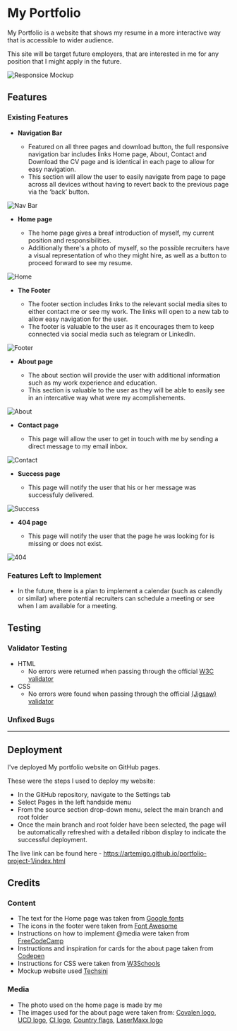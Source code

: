 # My Portfolio

My Portfolio is a website that shows my resume in a more interactive way that is accessible to wider audience. 

This site will be target future employers, that are interested in me for any position that I might apply in the future.

![Responsice Mockup](./Assets/readme_img/mockup.png)

## Features 

### Existing Features

- __Navigation Bar__

  - Featured on all three pages and download button, the full responsive navigation bar includes links Home page, About, Contact and Download the CV page and is identical in each page to allow for easy navigation.
  - This section will allow the user to easily navigate from page to page across all devices without having to revert back to the previous page via the ‘back’ button. 

![Nav Bar](./Assets/readme_img/navbar.png)

- __Home page__

  - The home page gives a breaf introduction of myself, my current position and responsibilities. 
  - Additionally there's a photo of myself, so the possible recruiters have a visual representation of who they might hire, as well as a button to proceed forward to see my resume.

![Home](./Assets/readme_img/main.png)

- __The Footer__ 

  - The footer section includes links to the relevant social media sites to either contact me or see my work. The links will open to a new tab to allow easy navigation for the user. 
  - The footer is valuable to the user as it encourages them to keep connected via social media such as telegram or LinkedIn.

![Footer](./Assets/readme_img/footer.png)

- __About page__

  - The about section will provide the user with additional information such as my work experience and education.
  - This section is valuable to the user as they will be able to easily see in an intercative way what were my acomplishements.

![About](./Assets/readme_img/about.png)

- __Contact page__

  - This page will allow the user to get in touch with me by sending a direct message to my email inbox.  

![Contact](./Assets/readme_img/contact.png)

- __Success page__

  - This page will notify the user that his or her message was successfuly delivered.  

![Success](./Assets/readme_img/success.png)

- __404 page__

  - This page will notify the user that the page he was looking for is missing or does not exist.  

![404](./Assets/readme_img/404.png)

### Features Left to Implement

- In the future, there is a plan to implement a calendar (such as calendly or similar) where potential recruiters can schedule a meeting or see when I am available for a meeting.

## Testing 

### Validator Testing 

- HTML
  - No errors were returned when passing through the official [W3C validator]()
- CSS
  - No errors were found when passing through the official [(Jigsaw) validator]()

### Unfixed Bugs

-----

## Deployment

I've deployed My portfolio website on GitHub pages.

These were the steps I used to deploy my website: 
  - In the GitHub repository, navigate to the Settings tab 
  - Select Pages in the left handside menu
  - From the source section drop-down menu, select the main branch and root folder
  - Once the main branch and root folder have been selected, the page will be automatically refreshed with a detailed ribbon display to indicate the successful deployment. 

The live link can be found here - https://artemigo.github.io/portfolio-project-1/index.html


## Credits 

### Content 

- The text for the Home page was taken from [Google fonts](https://fonts.google.com/specimen/Kumbh+Sans)
- The icons in the footer were taken from [Font Awesome](https://fontawesome.com/)
- Instructions on how to implement @media were taken from [FreeCodeCamp](https://www.freecodecamp.org/news/css-media-queries-breakpoints-media-types-standard-resolutions-and-more/)
- Instructions and inspiration for cards for the about page taken from [Codepen](https://codepen.io/arti2002/pen/LYRxeOG)
- Instructions for CSS were taken from [W3Schools](https://www.w3schools.com/css/)
- Mockup website used [Techsini](https://techsini.com/multi-mockup/)

### Media

- The photo used on the home page is made by me
- The images used for the about page were taken from:
[Covalen logo](https://covalensolutions.com/img/graphics/logo-grey.svg),
[UCD logo](https://www.ucd.ie/professionalacademy/assets/images/design/logo.png),
[CI logo](https://avatars.githubusercontent.com/u/16867170?s=280&v=4),
[Country flags](https://www.worldatlas.com/r/w768/upload/9e/9d/d9/country-flags-green.jpg),
[LaserMaxx logo](https://lazermax.lv/wp-content/uploads/2016/11/lazermax-logo.png)

